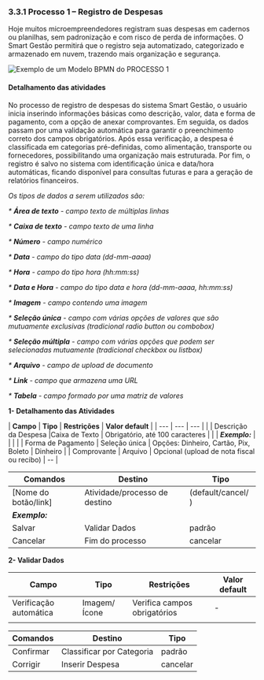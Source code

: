 ### 3.3.1 Processo 1 – Registro de Despesas

Hoje muitos microempreendedores registram suas despesas em cadernos ou planilhas, sem padronização e com risco de perda de informações. O Smart Gestão permitirá que o registro seja automatizado, categorizado e armazenado em nuvem, trazendo mais organização e segurança.

![Exemplo de um Modelo BPMN do PROCESSO 1](../images/process.png "Modelo BPMN do Processo 1.")

#### Detalhamento das atividades

No processo de registro de despesas do sistema Smart Gestão, o usuário inicia inserindo informações básicas como descrição, valor, data e forma de pagamento, com a opção de anexar comprovantes. Em seguida, os dados passam por uma validação automática para garantir o preenchimento correto dos campos obrigatórios. Após essa verificação, a despesa é classificada em categorias pré-definidas, como alimentação, transporte ou fornecedores, possibilitando uma organização mais estruturada. Por fim, o registro é salvo no sistema com identificação única e data/hora automáticas, ficando disponível para consultas futuras e para a geração de relatórios financeiros.

_Os tipos de dados a serem utilizados são:_

_* **Área de texto** - campo texto de múltiplas linhas_

_* **Caixa de texto** - campo texto de uma linha_

_* **Número** - campo numérico_

_* **Data** - campo do tipo data (dd-mm-aaaa)_

_* **Hora** - campo do tipo hora (hh:mm:ss)_

_* **Data e Hora** - campo do tipo data e hora (dd-mm-aaaa, hh:mm:ss)_

_* **Imagem** - campo contendo uma imagem_

_* **Seleção única** - campo com várias opções de valores que são mutuamente exclusivas (tradicional radio button ou combobox)_

_* **Seleção múltipla** - campo com várias opções que podem ser selecionadas mutuamente (tradicional checkbox ou listbox)_

_* **Arquivo** - campo de upload de documento_

_* **Link** - campo que armazena uma URL_

_* **Tabela** - campo formado por uma matriz de valores_


**1- Detalhamento das Atividades**

| **Campo**            | **Tipo**         | **Restrições**                             | **Valor default** |
| ---                  | ---              | ---                                        |                   |
| Descrição da Despesa |Caixa de Texto    | Obrigatório, até 100 caracteres            |                   |
| ***Exemplo:***       |                  |                                            |                   |
| Forma de Pagamento   | Seleção única    | Opções: Dinheiro, Cartão, Pix, Boleto      |  Dinheiro         |
| Comprovante          | Arquivo          | Opcional (upload de nota fiscal ou recibo) |   --              |

| **Comandos**         |  **Destino**                   | **Tipo** |
| ---                  | ---                            | ---                 |
| [Nome do botão/link] | Atividade/processo de destino  | (default/cancel/  ) |
| ***Exemplo:***       |                                |                     |
| Salvar               | Validar Dados                  | padrão              |
| Cancelar             | Fim do processo                | cancelar            |


**2- Validar Dados**

| **Campo**              | **Tipo**         | **Restrições** | **Valor default** |
| ---                    | ---              | ---            | ---               |
| Verificação automática |Imagem/Ícone      | Verifica campos obrigatórios  | -  |
|                        |                  |                |                   |

| **Comandos**         |  **Destino**                   | **Tipo**          |
| ---                  | ---                            | ---               |
| Confirmar            | Classificar por Categoria      | padrão            |
| Corrigir             | Inserir Despesa                |  cancelar         |
